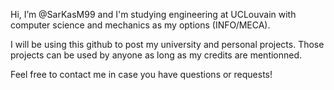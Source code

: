 Hi, I’m @SarKasM99 and I'm studying engineering at UCLouvain with computer science and mechanics as my options (INFO/MECA).

I will be using this github to post my university and personal projects. Those projects can be used by anyone as long as my credits are mentionned.

Feel free to contact me in case you have questions or requests! 


<!---
SarKasM99/SarKasM99 is a ✨ special ✨ repository because its `README.md` (this file) appears on your GitHub profile.
You can click the Preview link to take a look at your changes.
--->
